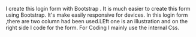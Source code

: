 
I create this login form with Bootstrap . It is much easier to create this form using Bootstrap. It's make easily responsive for devices.
In this login form ,there are two column had been used.LEft one is an illustration and on the right side I code for the form.
For Coding I mainly use the internal Css.
